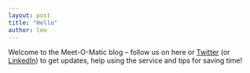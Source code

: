 ```yaml
---
layout: post
title: "Hello"
author: leo
---
```


Welcome to the Meet-O-Matic blog – follow us on here or
[Twitter](https://twitter.com/meetomatic) (or [LinkedIn](https://www.linkedin.com/company/meetomatic/)) to get updates, help
using the service and tips for saving time!
